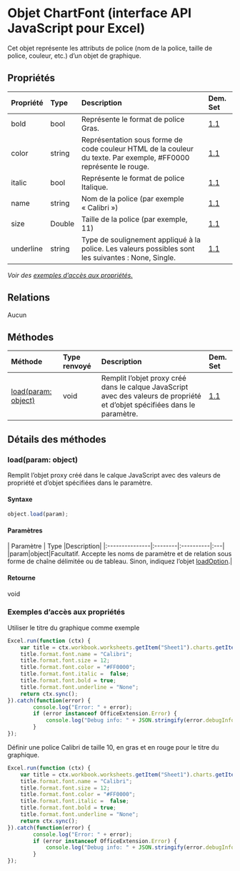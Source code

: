 # <a name="chartfont-object-javascript-api-for-excel"></a>Objet ChartFont (interface API JavaScript pour Excel)

Cet objet représente les attributs de police (nom de la police, taille de police, couleur, etc.) d’un objet de graphique.

## <a name="properties"></a>Propriétés

| Propriété     | Type   |Description| Dem. Set|
|:---------------|:--------|:----------|:----|
|bold|bool|Représente le format de police Gras.|[1.1](../requirement-sets/excel-api-requirement-sets.md)|
|color|string|Représentation sous forme de code couleur HTML de la couleur du texte. Par exemple, #FF0000 représente le rouge.|[1.1](../requirement-sets/excel-api-requirement-sets.md)|
|italic|bool|Représente le format de police Italique.|[1.1](../requirement-sets/excel-api-requirement-sets.md)|
|name|string|Nom de la police (par exemple « Calibri »)|[1.1](../requirement-sets/excel-api-requirement-sets.md)|
|size|Double|Taille de la police (par exemple, 11)|[1.1](../requirement-sets/excel-api-requirement-sets.md)|
|underline|string|Type de soulignement appliqué à la police. Les valeurs possibles sont les suivantes : None, Single.|[1.1](../requirement-sets/excel-api-requirement-sets.md)|

_Voir des [exemples d’accès aux propriétés.](#property-access-examples)_

## <a name="relationships"></a>Relations
Aucun


## <a name="methods"></a>Méthodes

| Méthode           | Type renvoyé    |Description| Dem. Set|
|:---------------|:--------|:----------|:----|
|[load(param: object)](#loadparam-object)|void|Remplit l’objet proxy créé dans le calque JavaScript avec des valeurs de propriété et d’objet spécifiées dans le paramètre.|[1.1](../requirement-sets/excel-api-requirement-sets.md)|

## <a name="method-details"></a>Détails des méthodes


### <a name="loadparam-object"></a>load(param: object)
Remplit l’objet proxy créé dans le calque JavaScript avec des valeurs de propriété et d’objet spécifiées dans le paramètre.

#### <a name="syntax"></a>Syntaxe
```js
object.load(param);
```

#### <a name="parameters"></a>Paramètres
| Paramètre    | Type   |Description|
|:---------------|:--------|:----------|:---|
|param|object|Facultatif. Accepte les noms de paramètre et de relation sous forme de chaîne délimitée ou de tableau. Sinon, indiquez l’objet [loadOption](loadoption.md).|

#### <a name="returns"></a>Retourne
void
### <a name="property-access-examples"></a>Exemples d’accès aux propriétés

Utiliser le titre du graphique comme exemple

```js
Excel.run(function (ctx) { 
    var title = ctx.workbook.worksheets.getItem("Sheet1").charts.getItem("Chart1").title;
    title.format.font.name = "Calibri";
    title.format.font.size = 12;
    title.format.font.color = "#FF0000";
    title.format.font.italic =  false;
    title.format.font.bold = true;
    title.format.font.underline = "None";
    return ctx.sync();
}).catch(function(error) {
        console.log("Error: " + error);
        if (error instanceof OfficeExtension.Error) {
            console.log("Debug info: " + JSON.stringify(error.debugInfo));
        }
});
```

Définir une police Calibri de taille 10, en gras et en rouge pour le titre du graphique. 

```js
Excel.run(function (ctx) { 
    var title = ctx.workbook.worksheets.getItem("Sheet1").charts.getItem("Chart1").title;
    title.format.font.name = "Calibri";
    title.format.font.size = 12;
    title.format.font.color = "#FF0000";
    title.format.font.italic =  false;
    title.format.font.bold = true;
    title.format.font.underline = "None";
    return ctx.sync();
}).catch(function(error) {
        console.log("Error: " + error);
        if (error instanceof OfficeExtension.Error) {
            console.log("Debug info: " + JSON.stringify(error.debugInfo));
        }
});
```
